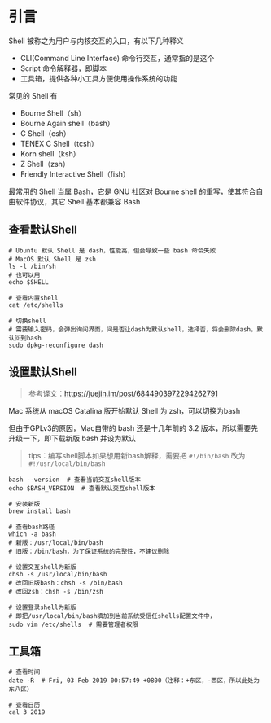 # 引言

Shell 被称之为用户与内核交互的入口，有以下几种释义

- CLI(Command Line Interface) 命令行交互，通常指的是这个
- Script 命令解释器，即脚本
- 工具箱，提供各种小工具方便使用操作系统的功能

常见的 Shell 有

- Bourne Shell（sh）
- Bourne Again shell（bash）
- C Shell（csh）
- TENEX C Shell（tcsh）
- Korn shell（ksh）
- Z Shell（zsh）
- Friendly Interactive Shell（fish）

最常用的 Shell 当属 Bash，它是 GNU 社区对 Bourne shell 的重写，使其符合自由软件协议，其它 Shell 基本都兼容 Bash

## 查看默认Shell

```shell
# Ubuntu 默认 Shell 是 dash，性能高，但会导致一些 bash 命令失败
# MacOS 默认 Shell 是 zsh
ls -l /bin/sh
# 也可以用
echo $SHELL

# 查看内置shell
cat /etc/shells

# 切换shell
# 需要输入密码，会弹出询问界面，问是否让dash为默认shell，选择否，将会删除dash，默认回到bash
sudo dpkg-reconfigure dash
```

## 设置默认Shell

> 参考译文：<https://juejin.im/post/6844903972294262791>

Mac 系统从 macOS Catalina 版开始默认 Shell 为 zsh，可以切换为bash

但由于GPLv3的原因，Mac自带的 bash 还是十几年前的 3.2 版本，所以需要先升级一下，即下载新版 bash 并设为默认

> tips：编写shell脚本如果想用新bash解释，需要把 `#!/bin/bash` 改为 `#!/usr/local/bin/bash`  

```shell
bash --version  # 查看当前交互shell版本
echo $BASH_VERSION  # 查看默认交互shell版本

# 安装新版
brew install bash

# 查看bash路径
which -a bash
# 新版：/usr/local/bin/bash
# 旧版：/bin/bash，为了保证系统的完整性，不建议删除

# 设置交互shell为新版
chsh -s /usr/local/bin/bash
# 改回旧版bash：chsh -s /bin/bash
# 改回zsh：chsh -s /bin/zsh

# 设置登录shell为新版
# 即把/usr/local/bin/bash填加到当前系统受信任shells配置文件中，
sudo vim /etc/shells  # 需要管理者权限
```

## 工具箱

```shell
# 查看时间
date -R  # Fri, 03 Feb 2019 00:57:49 +0800（注释：+东区，-西区，所以此处为东八区）

# 查看日历
cal 3 2019
```
